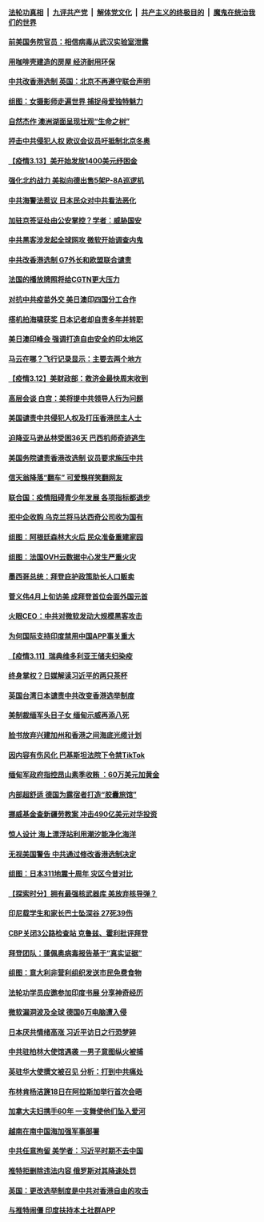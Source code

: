 

####  [法轮功真相](../../../../basic/blob/master/README.md?t=03140701) &nbsp;|&nbsp; [九评共产党](../../../../9ping.md/blob/master/README.md?t=03140701) &nbsp;|&nbsp; [解体党文化](../../../../jtdwh.md/blob/master/README.md?t=03140701)  &nbsp;|&nbsp; [共产主义的终极目的](../../../../gczydzjmd.md/blob/master/README.md?t=03140701) &nbsp;|&nbsp; [魔鬼在统治我们的世界](../../../../mgztzwmdsj.md/blob/master/README.md?t=03140701) 

#### [前美国务院官员：相信病毒从武汉实验室泄露](../pages/nsc418/n12809527.md?t=03140701) 

#### [用咖啡壳建造的房屋 经济耐用环保](../pages/nsc418/n12809177.md?t=03140701) 

#### [中共改香港选制 英国：北京不再遵守联合声明](../pages/nsc418/n12809295.md?t=03140701) 

#### [组图：女摄影师走遍世界 捕捉母爱独特魅力](../pages/nsc418/n12808843.md?t=03140701) 

#### [自然杰作 澳洲湖面呈现壮观“生命之树”](../pages/nsc418/n12808476.md?t=03140701) 

#### [抨击中共侵犯人权 欧议会议员吁抵制北京冬奥](../pages/nsc418/n12809185.md?t=03140701) 

#### [【疫情3.13】美开始发放1400美元纾困金](../pages/nsc418/n12808991.md?t=03140701) 

#### [强化北约战力 美拟向德出售5架P-8A巡逻机](../pages/nsc418/n12808822.md?t=03140701) 

#### [中共海警法惹议 日本民众对中共看法恶化](../pages/nsc418/n12808559.md?t=03140701) 

#### [加驻京签证处由公安掌控？学者：威胁国安](../pages/nsc418/n12808433.md?t=03140701) 

#### [中共黑客涉发起全球网攻 微软开始调查内鬼](../pages/nsc418/n12808189.md?t=03140701) 

#### [中共改香港选制 G7外长和欧盟联合谴责](../pages/nsc418/n12808152.md?t=03140701) 

#### [法国的播放牌照将给CGTN更大压力](../pages/nsc418/n12807266.md?t=03140701) 

#### [对抗中共疫苗外交 美日澳印四国分工合作](../pages/nsc418/n12808041.md?t=03140701) 

#### [搭机拍海啸获奖 日本记者却自责多年并转职](../pages/nsc418/n12806788.md?t=03140701) 

#### [美日澳印峰会 强调打造自由安全的印太地区](../pages/nsc418/n12807859.md?t=03140701) 

#### [马云在哪？飞行记录显示：主要去两个地方](../pages/nsc418/n12807834.md?t=03140701) 

#### [【疫情3.12】美财政部：救济金最快周末收到](../pages/nsc418/n12806805.md?t=03140701) 

#### [高层会谈 白宫：美将提中共领导人行为问题](../pages/nsc418/n12807687.md?t=03140701) 

#### [美国谴责中共侵犯人权及打压香港民主人士](../pages/nsc418/n12807641.md?t=03140701) 

#### [迫降亚马逊丛林受困36天 巴西机师奇迹逃生](../pages/nsc418/n12806182.md?t=03140701) 

#### [美国务院谴责香港改选制 议员要求施压中共](../pages/nsc418/n12807407.md?t=03140701) 

#### [信天翁降落“翻车” 可爱糗样笑翻网友](../pages/nsc418/n12805921.md?t=03140701) 

#### [联合国：疫情阻碍青少年发展 各项指标都退步](../pages/nsc418/n12807358.md?t=03140701) 

#### [拒中企收购 乌克兰将马达西奇公司收为国有](../pages/nsc418/n12807248.md?t=03140701) 

#### [组图：阿根廷森林大火后 民众准备重建家园](../pages/nsc418/n12806867.md?t=03140701) 

#### [组图：法国OVH云数据中心发生严重火灾](../pages/nsc418/n12804237.md?t=03140701) 

#### [墨西哥总统：拜登庇护政策助长人口贩卖](../pages/nsc418/n12806132.md?t=03140701) 

#### [菅义伟4月上旬访美 成拜登首位会面外国元首](../pages/nsc418/n12806082.md?t=03140701) 

#### [火眼CEO：中共对微软发动大规模黑客攻击](../pages/nsc418/n12805555.md?t=03140701) 

#### [为何国际支持印度禁用中国APP事关重大](../pages/nsc418/n12796101.md?t=03140701) 

#### [【疫情3.11】瑞典维多利亚王储夫妇染疫](../pages/nsc418/n12804215.md?t=03140701) 

#### [终身掌权？日媒解读习近平的两只茶杯](../pages/nsc418/n12805064.md?t=03140701) 

#### [英国台湾日本谴责中共改变香港选举制度](../pages/nsc418/n12805204.md?t=03140701) 

#### [美制裁缅军头目子女 缅甸示威再添八死](../pages/nsc418/n12804581.md?t=03140701) 

#### [脸书放弃兴建加州和香港之间海底光缆计划](../pages/nsc418/n12804775.md?t=03140701) 

#### [因内容有伤风化 巴基斯坦法院下令禁TikTok](../pages/nsc418/n12804894.md?t=03140701) 

#### [缅甸军政府指控昂山素季收贿 ：60万美元加黄金](../pages/nsc418/n12804538.md?t=03140701) 

#### [内部超舒适 德国为露宿者打造“胶囊旅馆”](../pages/nsc418/n12803989.md?t=03140701) 

#### [挪威基金查新疆劳教案 冲击490亿美元对华投资](../pages/nsc418/n12804448.md?t=03140701) 

#### [惊人设计 海上漂浮站利用潮汐能净化海洋](../pages/nsc418/n12803345.md?t=03140701) 

#### [无视美国警告 中共通过修改香港选制决定](../pages/nsc418/n12804284.md?t=03140701) 

#### [组图：日本311地震十周年 灾区今昔对比](../pages/nsc418/n12804343.md?t=03140701) 

#### [【探索时分】拥有最强核武器库 美放弃核导弹？](../pages/nsc418/n12803195.md?t=03140701) 

#### [印尼载学生和家长巴士坠深谷 27死39伤](../pages/nsc418/n12804142.md?t=03140701) 

#### [CBP关闭3公路检查站 克鲁兹、霍利批评拜登](../pages/nsc418/n12803885.md?t=03140701) 

#### [拜登团队：蓬佩奥病毒报告基于“真实证据”](../pages/nsc418/n12803557.md?t=03140701) 

#### [组图：意大利非营利组织发送市民免费食物](../pages/nsc418/n12801768.md?t=03140701) 

#### [法轮功学员应邀参加印度书展 分享神奇经历](../pages/nsc418/n12802626.md?t=03140701) 

#### [微软漏洞波及全球 德国6万电脑遭入侵](../pages/nsc418/n12802762.md?t=03140701) 

#### [日本厌共情绪高涨 习近平访日之行恐梦碎](../pages/nsc418/n12802889.md?t=03140701) 

#### [中共驻柏林大使馆遇袭 一男子意图纵火被捕](../pages/nsc418/n12802816.md?t=03140701) 

#### [英驻华大使撰文被召见 分析：打到中共痛处](../pages/nsc418/n12802723.md?t=03140701) 

#### [布林肯杨洁篪18日在阿拉斯加举行首次会晤](../pages/nsc418/n12802743.md?t=03140701) 

#### [加拿大夫妇携手60年 一支舞使他们坠入爱河](../pages/nsc418/n12802102.md?t=03140701) 

#### [越南在南中国海加强军事部署](../pages/nsc418/n12802558.md?t=03140701) 

#### [中共任意拘留 美学者：习近平时期不去中国](../pages/nsc418/n12802612.md?t=03140701) 

#### [推特拒删除违法内容 俄罗斯对其降速处罚](../pages/nsc418/n12802550.md?t=03140701) 

#### [英国：更改选举制度是中共对香港自由的攻击](../pages/nsc418/n12802565.md?t=03140701) 

#### [与推特闹僵 印度扶持本土社群APP](../pages/nsc418/n12799663.md?t=03140701) 

